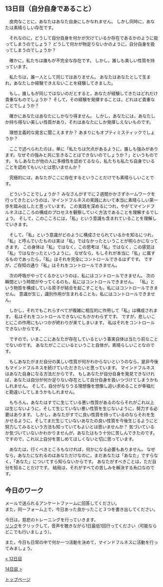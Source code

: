 ## 13日目（自分自身であること）


　皮肉なことに，あなたはあなた自身にしかなれません。
しかし同時に，あなたは素晴らしい存在です。


　それなのに，どうして自分自身を何かが欠けているか存在であるかのように扱ってしまうのでしょう？
どうして何かが物足りないかのように，自分自身を扱ってしまうのでしょうか？


　確かに，私たちは誰もが不完全な存在です。
しかし，誰しも美しい性質を持っています。

　私たちは，誰一人として同じではありません。
あなたはあなたとして生まれ，あなたしか経験できえないことを経験してきました。


　もし，誰しもが同じではないのだとすると，あなたが経験してきたはどれだけ貴重なものでしょうか？
そして，その経験を発揮することは，どれほど貴重なことでしょうか？


　確かにあなたはあなたにしかなり得ません。
しかし，あなたには，あなたしか持ち得ない美しい性質があり，それはあなたにしか発揮しえないものです。


　理想主義的な発言に聞こえますか？
あまりにもオプティミスティックでしょうか？


　ここで述べられたのは，単に「私たちは欠点があるように，誰しも強みがあります。なぜその強みと共に生きることはできないのでしょうか？」というものです。
もしあなたが他の人に多様性を認めてるなら，私たちも私たち自身でいることを認めてもいいとは思いませんか？


　究極的には，あなたがここに存在するということだけでも素晴らしいことです。


　どういうことでしょうか？
みなさんがすでに２週間かかさずホームワークを行ってきたというのは，マインドフルネスの実践において本当に素晴らしい第一歩を踏み出したと思っています。
この実践を深めるにつれ，やがてマインドフルネスはこころの構成のプロセスを観察していく方法であることを理解するでしょう。
そして，このこころには，「私」という意識も含まれていることを理解していきます。


　そして，「私」という意識がどのように構成させられているかを知るにつれ，「私」と呼んでいたものは実は「私」ではなかったということが明らかになってきます。
この身体は「私」ではなく，この思考は「私」ではなく，この感覚は「私」ではなかったというように。
なぜなら，もしそれが本当に「私」に属するものであったら，「私」はそれを完全にコントロールできるはずです。
ですが，ご存知の通り「私」はそれをコントロールできません。


　次の呼吸がやってくるかというのは，私にはコントロールできません。
次の瞬間という時間がやってくるのも，私にはコントロールできません。
「私」という物質を構成している原子が結合を起こすことも，私にはコントロールできません。
意識が生じ，識別作用が生まれることも，私にはコントロールできません。


　しかし，それでもこれらすべてが複雑に相互的に作用して「私」は構成されます。
私はそれをコントロールできないにもかかわらずです。
ですが，悲しいことにこの作用にもいつかが終わりが来てしまいます。
私はそれをコントロールできないからです。


　ですので，いまここにあなたが存在しているという事実自体は当たり前なことでないのです。
あなたがここにいるということ自体が，素晴らしいことなのです。


　もしあなたがまだ自分の美しい性質が何かわからないというのなら，是非今後もマインドフルネスを続けていただきたいと思っています。
マインドフルネスはあなた自身になる方法だからです。
もしあなたが自分自身を発見できなければ，あなたは自分が何か足りない存在として自分自身を扱いつづけてしまうかもしれません。
そして，自分がなりうる理想像を想像し追い求めることが幸福だと勘違いしてしまうかもしれません。


　もちろん，あなたはすでに生じている悪い性質があるのならそれがこれ以上は生じないように，そして生じていない悪い性質を生じないように，努力する必要はあります。
しかし，あなたがすでに良い性質を持っているのならそれを生かせるように，そしてまだ生じていないあなたの良い性質を今後生じるようにと努力してみるという方法も知っていてもよいとは思いませんか？
気づいているか気づいていないかわかりませんが，あなたはもう十分に苦しんできたのです。
ですので，これ以上自分を苦しめてほしくないと切に思っています。


　あなたは，行くべきところもなければ，何かになる必要もありません。
なぜなら，あなたになれるのはあなただけなのに，まだあなたは「あなた」ですらなく，「あなた」についてすら知らないからです。
あなたがすべきことは，ただ自分を知ることだけです。
結局は，それがすべての苦しみを解決する糸口なのです。


## 今日のワーク

メールで送られるアンケートファームに回答してください。  
また，同一フォーム上で，今日あった良かったこと３つを書き出してください。  

今日は，慈悲のトレーニングを行っていきます。  
[リンク](https://drive.google.com/file/d/1kTE3_lcoKIycDihjSJzgNgBffXxgtYId/view?usp=sharing)をクリックして，音声を聴きながら1日最低1回行ってください（可能ならどこでも行いましょう）。  

また，今日も日常の中で何か一つ活動を決めて，マインドフルネスに活動を行ってみましょう。  


[< 12日目](https://hogishima.github.io/mfcbt/program/day12)

[14日目 >](https://hogishima.github.io/mfcbt/program/day14)

[トップページ](https://hogishima.github.io/mfcbt/)



